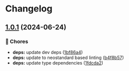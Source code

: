 # Changelog

## [1.0.1](https://github.com/voxpelli/buffered-async-iterable/compare/v1.0.0...v1.0.1) (2024-06-24)


### 🧹 Chores

* **deps:** update dev deps ([1bf86a4](https://github.com/voxpelli/buffered-async-iterable/commit/1bf86a48a7653603734a0a0abc02a9b80e0dc466))
* **deps:** update to neostandard based linting ([b4f8b57](https://github.com/voxpelli/buffered-async-iterable/commit/b4f8b5771a81339ad715a23630733695de520920))
* **deps:** update type dependencies ([1fdcda2](https://github.com/voxpelli/buffered-async-iterable/commit/1fdcda2bd7a1aba24fea2cfc410756f64131883a))

